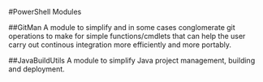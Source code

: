 #PowerShell Modules

##GitMan
A module to simplify and in some cases conglomerate git operations to make for simple functions/cmdlets that can help the user carry out continous integration more efficiently and more portably.

##JavaBuildUtils
A module to simplify Java project management, building and deployment.